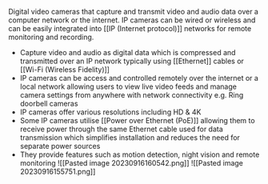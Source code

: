 Digital video cameras that capture and transmit video and audio data over a computer network or the internet. IP cameras can be wired or wireless and can be easily integrated into [[IP (Internet protocol)]] networks for remote monitoring and recording. 
- Capture video and audio as digital data which is compressed and transmitted over an IP network typically using [[Ethernet]] cables or [[Wi-Fi (Wireless Fidelity)]]
- IP cameras can be access and controlled remotely over the internet or a local network allowing users to view live video feeds and manage camera settings from anywhere with network connectivity e.g. Ring doorbell cameras
- IP cameras offer various resolutions including HD & 4K
- Some IP cameras utilise [[Power over Ethernet (PoE)]] allowing them to receive power through the same Ethernet cable used for data transmission which simplifies installation and reduces the need for separate power sources
- They provide features such as motion detection, night vision and remote monitoring
![[Pasted image 20230916160542.png]]
![[Pasted image 20230916155751.png]]

